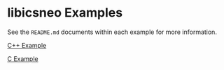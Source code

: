 # libicsneo Examples

See the `README.md` documents within each example for more information.

[C++ Example](libicsneocpp-example/)

[C Example](libicsneoc-example/)